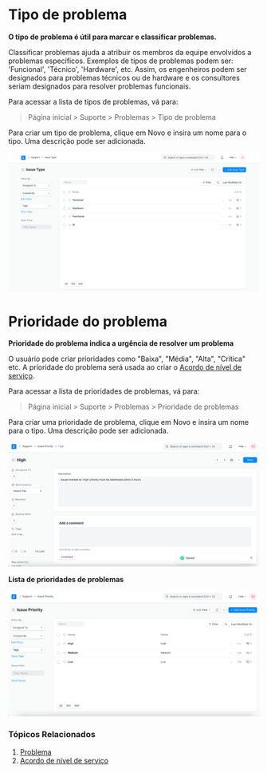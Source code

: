 # Tipo de problema



**O tipo de problema é útil para marcar e classificar problemas.**


Classificar problemas ajuda a atribuir os membros da equipe envolvidos a problemas específicos. Exemplos de tipos de problemas podem ser: 'Funcional', 'Técnico', 'Hardware', etc. Assim, os engenheiros podem ser designados para problemas técnicos ou de hardware e os consultores seriam designados para resolver problemas funcionais.


Para acessar a lista de tipos de problemas, vá para:



> 
> Página inicial > Suporte > Problemas > Tipo de problema
> 
> 
> 


Para criar um tipo de problema, clique em Novo e insira um nome para o tipo. Uma descrição pode ser adicionada.


![](/files/zDMkpfe.png)


# Prioridade do problema


**Prioridade do problema indica a urgência de resolver um problema**


O usuário pode criar prioridades como "Baixa", "Média", "Alta", "Crítica" etc. A prioridade do problema será usada ao criar o [Acordo de nível de serviço](/docs/pt/support/service-level-agreement).


Para acessar a lista de prioridades de problemas, vá para:



> 
> Página inicial > Suporte > Problemas > Prioridade de problemas
> 
> 
> 


Para criar uma prioridade de problema, clique em Novo e insira um nome para o tipo. Uma descrição pode ser adicionada.


![Prioridade do problema](/files/issue-priority.png)


**Lista de prioridades de problemas**


![Lista de prioridades de problemas](/files/issue-priority-list.png)


### Tópicos Relacionados


1. [Problema](/docs/pt/support/issue)
2. [Acordo de nível de serviço](/docs/pt/support/service-level-agreement)



